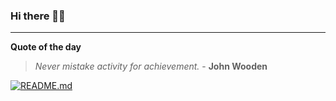 ### Hi there 👋🏻


---

**Quote of the day**

> *Never mistake activity for achievement.* - **John Wooden** 

[![README.md](https://github.com/marcolovazzano/marcolovazzano/actions/workflows/readme.yml/badge.svg?branch=main)](https://github.com/marcolovazzano/marcolovazzano/actions/workflows/readme.yml)
